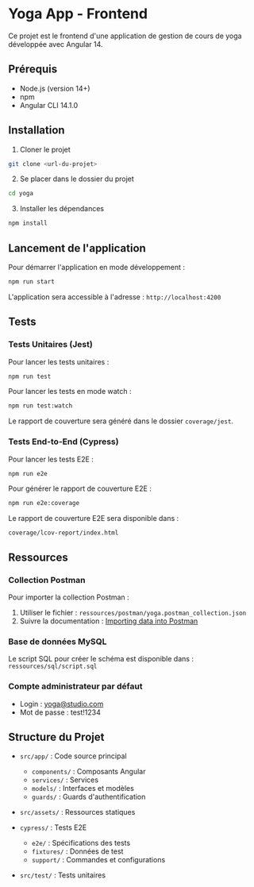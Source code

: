# Yoga App - Frontend

Ce projet est le frontend d'une application de gestion de cours de yoga développée avec Angular 14.

## Prérequis

- Node.js (version 14+)
- npm
- Angular CLI 14.1.0

## Installation

1. Cloner le projet
```bash
git clone <url-du-projet>
```

2. Se placer dans le dossier du projet
```bash
cd yoga
```

3. Installer les dépendances
```bash
npm install
```

## Lancement de l'application

Pour démarrer l'application en mode développement :
```bash
npm run start
```

L'application sera accessible à l'adresse : `http://localhost:4200`

## Tests

### Tests Unitaires (Jest)

Pour lancer les tests unitaires :
```bash
npm run test
```

Pour lancer les tests en mode watch :
```bash
npm run test:watch
```

Le rapport de couverture sera généré dans le dossier `coverage/jest`.

### Tests End-to-End (Cypress)

Pour lancer les tests E2E :
```bash
npm run e2e
```

Pour générer le rapport de couverture E2E :
```bash
npm run e2e:coverage
```

Le rapport de couverture E2E sera disponible dans :
```
coverage/lcov-report/index.html
```

## Ressources

### Collection Postman

Pour importer la collection Postman :
1. Utiliser le fichier : `ressources/postman/yoga.postman_collection.json`
2. Suivre la documentation : [Importing data into Postman](https://learning.postman.com/docs/getting-started/importing-and-exporting-data/#importing-data-into-postman)

### Base de données MySQL

Le script SQL pour créer le schéma est disponible dans : `ressources/sql/script.sql`

### Compte administrateur par défaut

- Login : yoga@studio.com
- Mot de passe : test!1234

## Structure du Projet

- `src/app/` : Code source principal
  - `components/` : Composants Angular
  - `services/` : Services
  - `models/` : Interfaces et modèles
  - `guards/` : Guards d'authentification

- `src/assets/` : Ressources statiques

- `cypress/` : Tests E2E
  - `e2e/` : Spécifications des tests
  - `fixtures/` : Données de test
  - `support/` : Commandes et configurations

- `src/test/` : Tests unitaires
